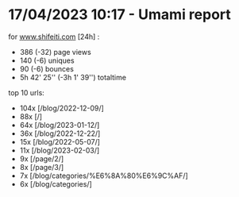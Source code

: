 # 17/04/2023 10:17 - Umami report
for www.shifeiti.com [24h] :

 - 386 (-32) page views
 - 140 (-6) uniques
 - 90 (-6) bounces
 - 5h 42' 25'' (-3h 1' 39'') totaltime


top 10 urls:
 - 104x [/blog/2022-12-09/]
 - 88x [/]
 - 64x [/blog/2023-01-12/]
 - 36x [/blog/2022-12-22/]
 - 15x [/blog/2022-05-07/]
 - 11x [/blog/2023-02-03/]
 - 9x [/page/2/]
 - 8x [/page/3/]
 - 7x [/blog/categories/%E6%8A%80%E6%9C%AF/]
 - 6x [/blog/categories/]


